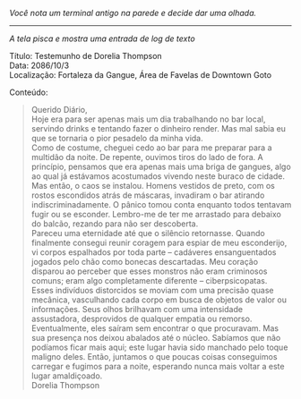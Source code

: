_Você nota um terminal antigo na parede e decide dar uma olhada._

---

_A tela pisca e mostra uma entrada de log de texto_

Título: Testemunho de Dorelia Thompson  
Data: 2086/10/3  
Localização: Fortaleza da Gangue, Área de Favelas de Downtown Goto

Conteúdo:

> Querido Diário,  
> Hoje era para ser apenas mais um dia trabalhando no bar local, servindo drinks e tentando fazer o dinheiro render. Mas mal sabia eu que se tornaria o pior pesadelo da minha vida.  
> Como de costume, cheguei cedo ao bar para me preparar para a multidão da noite. De repente, ouvimos tiros do lado de fora. A princípio, pensamos que era apenas mais uma briga de gangues, algo ao qual já estávamos acostumados vivendo neste buraco de cidade.  
> Mas então, o caos se instalou. Homens vestidos de preto, com os rostos escondidos atrás de máscaras, invadiram o bar atirando indiscriminadamente. O pânico tomou conta enquanto todos tentavam fugir ou se esconder. Lembro-me de ter me arrastado para debaixo do balcão, rezando para não ser descoberta.  
> Pareceu uma eternidade até que o silêncio retornasse. Quando finalmente consegui reunir coragem para espiar de meu esconderijo, vi corpos espalhados por toda parte – cadáveres ensanguentados jogados pelo chão como bonecas descartadas. Meu coração disparou ao perceber que esses monstros não eram criminosos comuns; eram algo completamente diferente – ciberpsicopatas.  
> Esses indivíduos distorcidos se moviam com uma precisão quase mecânica, vasculhando cada corpo em busca de objetos de valor ou informações. Seus olhos brilhavam com uma intensidade assustadora, desprovidos de qualquer empatia ou remorso.  
> Eventualmente, eles saíram sem encontrar o que procuravam. Mas sua presença nos deixou abalados até o núcleo. Sabíamos que não podíamos ficar mais aqui; este lugar havia sido manchado pelo toque maligno deles. Então, juntamos o que poucas coisas conseguimos carregar e fugimos para a noite, esperando nunca mais voltar a este lugar amaldiçoado.  
> Dorelia Thompson
